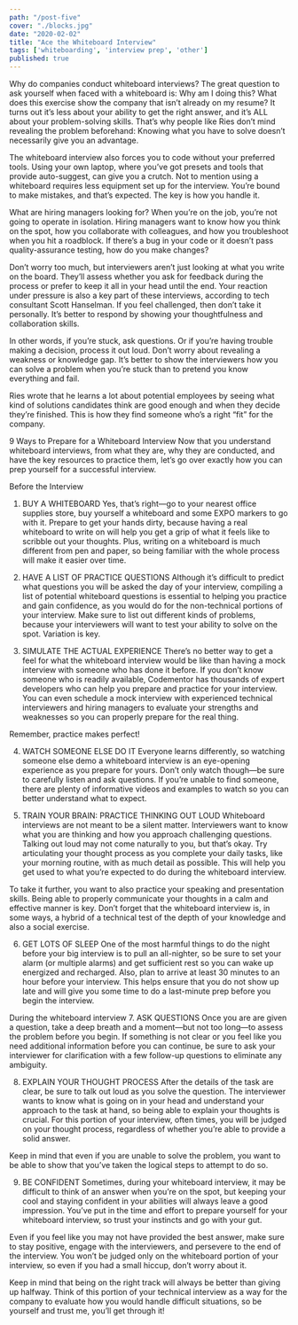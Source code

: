 ```yaml
---
path: "/post-five"
cover: "./blocks.jpg"
date: "2020-02-02"
title: "Ace the Whiteboard Interview"
tags: ['whiteboarding', 'interview prep', 'other']
published: true
---
```

Why do companies conduct whiteboard interviews?
The great question to ask yourself when faced with a whiteboard is: Why am I doing this? What does this exercise show the company that isn’t already on my resume? It turns out it’s less about your ability to get the right answer, and it’s ALL about your problem-solving skills. That’s why people like Ries don’t mind revealing the problem beforehand: Knowing what you have to solve doesn’t necessarily give you an advantage.

The whiteboard interview also forces you to code without your preferred tools. Using your own laptop, where you’ve got presets and tools that provide auto-suggest, can give you a crutch. Not to mention using a whiteboard requires less equipment set up for the interview. You’re bound to make mistakes, and that’s expected. The key is how you handle it.

What are hiring managers looking for?
When you’re on the job, you’re not going to operate in isolation. Hiring managers want to know how you think on the spot, how you collaborate with colleagues, and how you troubleshoot when you hit a roadblock. If there’s a bug in your code or it doesn’t pass quality-assurance testing, how do you make changes?

Don’t worry too much, but interviewers aren’t just looking at what you write on the board. They’ll assess whether you ask for feedback during the process or prefer to keep it all in your head until the end. Your reaction under pressure is also a key part of these interviews, according to tech consultant Scott Hanselman. If you feel challenged, then don’t take it personally. It’s better to respond by showing your thoughtfulness and collaboration skills.

In other words, if you’re stuck, ask questions. Or if you’re having trouble making a decision, process it out loud. Don’t worry about revealing a weakness or knowledge gap. It’s better to show the interviewers how you can solve a problem when you’re stuck than to pretend you know everything and fail.

Ries wrote that he learns a lot about potential employees by seeing what kind of solutions candidates think are good enough and when they decide they’re finished. This is how they find someone who’s a right “fit” for the company.

9 Ways to Prepare for a Whiteboard Interview
Now that you understand whiteboard interviews, from what they are, why they are conducted, and have the key resources to practice them, let’s go over exactly how you can prep yourself for a successful interview.

Before the Interview
1. BUY A WHITEBOARD
Yes, that’s right—go to your nearest office supplies store, buy yourself a whiteboard and some EXPO markers to go with it. Prepare to get your hands dirty, because having a real whiteboard to write on will help you get a grip of what it feels like to scribble out your thoughts. Plus, writing on a whiteboard is much different from pen and paper, so being familiar with the whole process will make it easier over time.

2. HAVE A LIST OF PRACTICE QUESTIONS
Although it’s difficult to predict what questions you will be asked the day of your interview, compiling a list of potential whiteboard questions is essential to helping you practice and gain confidence, as you would do for the non-technical portions of your interview. Make sure to list out different kinds of problems, because your interviewers will want to test your ability to solve on the spot. Variation is key.

3. SIMULATE THE ACTUAL EXPERIENCE
There’s no better way to get a feel for what the whiteboard interview would be like than having a mock interview with someone who has done it before. If you don’t know someone who is readily available, Codementor has thousands of expert developers who can help you prepare and practice for your interview. You can even schedule a mock interview with experienced technical interviewers and hiring managers to evaluate your strengths and weaknesses so you can properly prepare for the real thing.

Remember, practice makes perfect!

4. WATCH SOMEONE ELSE DO IT
Everyone learns differently, so watching someone else demo a whiteboard interview is an eye-opening experience as you prepare for yours. Don’t only watch though—be sure to carefully listen and ask questions. If you’re unable to find someone, there are plenty of informative videos and examples to watch so you can better understand what to expect.

5. TRAIN YOUR BRAIN: PRACTICE THINKING OUT LOUD
Whiteboard interviews are not meant to be a silent matter. Interviewers want to know what you are thinking and how you approach challenging questions. Talking out loud may not come naturally to you, but that’s okay. Try articulating your thought process as you complete your daily tasks, like your morning routine, with as much detail as possible. This will help you get used to what you’re expected to do during the whiteboard interview.

To take it further, you want to also practice your speaking and presentation skills. Being able to properly communicate your thoughts in a calm and effective manner is key. Don’t forget that the whiteboard interview is, in some ways, a hybrid of a technical test of the depth of your knowledge and also a social exercise.

6. GET LOTS OF SLEEP
One of the most harmful things to do the night before your big interview is to pull an all-nighter, so be sure to set your alarm (or multiple alarms) and get sufficient rest so you can wake up energized and recharged. Also, plan to arrive at least 30 minutes to an hour before your interview. This helps ensure that you do not show up late and will give you some time to do a last-minute prep before you begin the interview.

During the whiteboard interview
7. ASK QUESTIONS
Once you are are given a question, take a deep breath and a moment—but not too long—to assess the problem before you begin. If something is not clear or you feel like you need additional information before you can continue, be sure to ask your interviewer for clarification with a few follow-up questions to eliminate any ambiguity.

8. EXPLAIN YOUR THOUGHT PROCESS
After the details of the task are clear, be sure to talk out loud as you solve the question. The interviewer wants to know what is going on in your head and understand your approach to the task at hand, so being able to explain your thoughts is crucial. For this portion of your interview, often times, you will be judged on your thought process, regardless of whether you’re able to provide a solid answer.

Keep in mind that even if you are unable to solve the problem, you want to be able to show that you’ve taken the logical steps to attempt to do so.

9. BE CONFIDENT
Sometimes, during your whiteboard interview, it may be difficult to think of an answer when you’re on the spot, but keeping your cool and staying confident in your abilities will always leave a good impression. You’ve put in the time and effort to prepare yourself for your whiteboard interview, so trust your instincts and go with your gut.

Even if you feel like you may not have provided the best answer, make sure to stay positive, engage with the interviewers, and persevere to the end of the interview. You won’t be judged only on the whiteboard portion of your interview, so even if you had a small hiccup, don’t worry about it.

Keep in mind that being on the right track will always be better than giving up halfway. Think of this portion of your technical interview as a way for the company to evaluate how you would handle difficult situations, so be yourself and trust me, you’ll get through it!